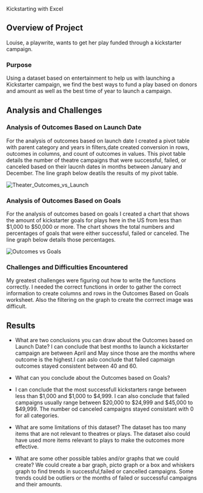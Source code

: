  Kickstarting with Excel

## Overview of Project
Louise, a playwrite, wants to get her play funded through a kickstarter campaign.   
### Purpose
Using a dataset based on entertainment to help us with launching a Kickstarter campaign, we find the best ways to fund a play based on donors and amount as well as the best time of year to launch a campaign.
## Analysis and Challenges

### Analysis of Outcomes Based on Launch Date
For the analysis of outcomes based on launch date I created a pivot table with parent category and years in filters,date created conversion in rows, outcomes in columns, and count of outcomes in values. This pivot table details the number of theatre campaigns that were successful, failed, or canceled based on their laucnh dates in months between January and December. The line graph below deatils the results of my pivot table.   

![Theater_Outcomes_vs_Launch](/Resouces/Theater_Outcomes_vs_Launch.png)

### Analysis of Outcomes Based on Goals
For the analysis of outcomes based on goals I created a chart that shows the amount of kickstarter goals for plays here in the US from less than $1,000 to $50,000 or more. The chart shows the total numbers and percentages of goals that were either successful, failed or canceled. The line graph below details those percentages.

![Outcomes vs Goals](/Resouces/Outcomes_vs_Goals.png)

### Challenges and Difficulties Encountered
My greatest challenges were figuring out how to write the functions correctly. I needed the correct functions in order to gather the correct information to create columns and rows in the Outcomes Based on Goals worksheet. Also the filtering on the graph to create the corrrect image was difficult.

## Results

- What are two conclusions you can draw about the Outcomes based on Launch Date?
I can conclude that best months to launch a kickstarter campaign are between April and May since those are the months where outcome is the highest.I can aslo conclude that failed capmaign outcomes stayed consistent between 40 and 60. 

- What can you conclude about the Outcomes based on Goals?
- I can conclude that the most successfull kickstarters range between less than $1,000 and $1,000 to $4,999. I can also conclude that failed campaigns usually range between $20,000 to $24,999 and $45,000 to $49,999. The number od canceled campaigns stayed consistant with 0 for all categories.

- What are some limitations of this dataset?
The dataset has too many items that are not relevant to theatres or plays. The dataset also could have used more items relevant to plays to make the outcomes more effective. 

- What are some other possible tables and/or graphs that we could create?
We could create a bar graph, picto graph or a box and whiskers graph to find trends in successful,failed or cancelled campaigns. Some trends could be outliers or the months of failed or successful campaigns and their amounts.    
